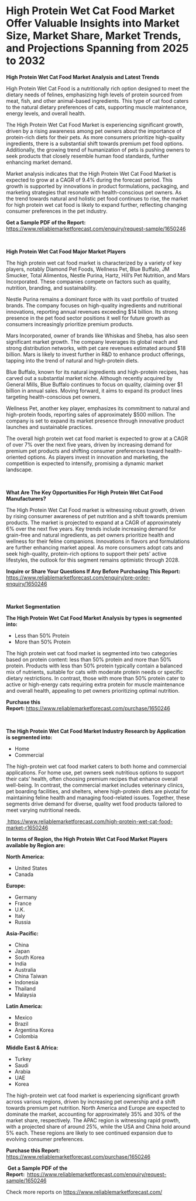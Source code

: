 <p><h1>High Protein Wet Cat Food Market Offer Valuable Insights into Market Size, Market Share, Market Trends, and Projections Spanning from 2025 to 2032</h1></p><p><strong>High Protein Wet Cat Food Market Analysis and Latest Trends</strong></p>
<p><p>High Protein Wet Cat Food is a nutritionally rich option designed to meet the dietary needs of felines, emphasizing high levels of protein sourced from meat, fish, and other animal-based ingredients. This type of cat food caters to the natural dietary preferences of cats, supporting muscle maintenance, energy levels, and overall health. </p><p>The High Protein Wet Cat Food Market is experiencing significant growth, driven by a rising awareness among pet owners about the importance of protein-rich diets for their pets. As more consumers prioritize high-quality ingredients, there is a substantial shift towards premium pet food options. Additionally, the growing trend of humanization of pets is pushing owners to seek products that closely resemble human food standards, further enhancing market demand.</p><p>Market analysis indicates that the High Protein Wet Cat Food Market is expected to grow at a CAGR of 9.4% during the forecast period. This growth is supported by innovations in product formulations, packaging, and marketing strategies that resonate with health-conscious pet owners. As the trend towards natural and holistic pet food continues to rise, the market for high protein wet cat food is likely to expand further, reflecting changing consumer preferences in the pet industry.</p></p>
<p><strong>Get a Sample PDF of the Report:&nbsp;</strong> <a href="https://www.reliablemarketforecast.com/enquiry/request-sample/1650246?utm_campaign=3491&utm_medium=2&utm_source=Github&utm_content=ia&utm_term=04042025&utm_id=high-protein-wet-cat-food">https://www.reliablemarketforecast.com/enquiry/request-sample/1650246</a></p>
<p>&nbsp;</p>
<p><strong>High Protein Wet Cat Food Major Market Players</strong></p>
<p><p>The high protein wet cat food market is characterized by a variety of key players, notably Diamond Pet Foods, Wellness Pet, Blue Buffalo, JM Smucker, Total Alimentos, Nestle Purina, Hartz, Hill’s Pet Nutrition, and Mars Incorporated. These companies compete on factors such as quality, nutrition, branding, and sustainability.</p><p>Nestle Purina remains a dominant force with its vast portfolio of trusted brands. The company focuses on high-quality ingredients and nutritional innovations, reporting annual revenues exceeding $14 billion. Its strong presence in the pet food sector positions it well for future growth as consumers increasingly prioritize premium products.</p><p>Mars Incorporated, owner of brands like Whiskas and Sheba, has also seen significant market growth. The company leverages its global reach and strong distribution networks, with pet care revenues estimated around $18 billion. Mars is likely to invest further in R&D to enhance product offerings, tapping into the trend of natural and high-protein diets.</p><p>Blue Buffalo, known for its natural ingredients and high-protein recipes, has carved out a substantial market niche. Although recently acquired by General Mills, Blue Buffalo continues to focus on quality, claiming over $1 billion in annual sales. Moving forward, it aims to expand its product lines targeting health-conscious pet owners.</p><p>Wellness Pet, another key player, emphasizes its commitment to natural and high-protein foods, reporting sales of approximately $500 million. The company is set to expand its market presence through innovative product launches and sustainable practices.</p><p>The overall high protein wet cat food market is expected to grow at a CAGR of over 7% over the next five years, driven by increasing demand for premium pet products and shifting consumer preferences toward health-oriented options. As players invest in innovation and marketing, the competition is expected to intensify, promising a dynamic market landscape.</p></p>
<p>&nbsp;</p>
<p><strong>What Are The Key Opportunities For High Protein Wet Cat Food Manufacturers?</strong></p>
<p><p>The High Protein Wet Cat Food market is witnessing robust growth, driven by rising consumer awareness of pet nutrition and a shift towards premium products. The market is projected to expand at a CAGR of approximately 6% over the next five years. Key trends include increasing demand for grain-free and natural ingredients, as pet owners prioritize health and wellness for their feline companions. Innovations in flavors and formulations are further enhancing market appeal. As more consumers adopt cats and seek high-quality, protein-rich options to support their pets' active lifestyles, the outlook for this segment remains optimistic through 2028.</p></p>
<p><strong>Inquire or Share Your Questions If Any Before Purchasing This Report:</strong> <a href="https://www.reliablemarketforecast.com/enquiry/pre-order-enquiry/1650246?utm_campaign=3491&utm_medium=2&utm_source=Github&utm_content=ia&utm_term=04042025&utm_id=high-protein-wet-cat-food">https://www.reliablemarketforecast.com/enquiry/pre-order-enquiry/1650246</a></p>
<p>&nbsp;</p>
<p><strong>Market Segmentation</strong></p>
<p><strong>The High Protein Wet Cat Food Market Analysis by types is segmented into:</strong></p>
<p><ul><li>Less than 50% Protein</li><li>More than 50% Protein</li></ul></p>
<p><p>The high protein wet cat food market is segmented into two categories based on protein content: less than 50% protein and more than 50% protein. Products with less than 50% protein typically contain a balanced mix of nutrients, suitable for cats with moderate protein needs or specific dietary restrictions. In contrast, those with more than 50% protein cater to active or high-energy cats requiring extra protein for muscle maintenance and overall health, appealing to pet owners prioritizing optimal nutrition.</p></p>
<p><strong>Purchase this Report:&nbsp;</strong><a href="https://www.reliablemarketforecast.com/purchase/1650246?utm_campaign=3491&utm_medium=2&utm_source=Github&utm_content=ia&utm_term=04042025&utm_id=high-protein-wet-cat-food">https://www.reliablemarketforecast.com/purchase/1650246</a></p>
<p>&nbsp;</p>
<p><strong>The High Protein Wet Cat Food Market Industry Research by Application is segmented into:</strong></p>
<p><ul><li>Home</li><li>Commercial</li></ul></p>
<p><p>The high-protein wet cat food market caters to both home and commercial applications. For home use, pet owners seek nutritious options to support their cats’ health, often choosing premium recipes that enhance overall well-being. In contrast, the commercial market includes veterinary clinics, pet boarding facilities, and shelters, where high-protein diets are pivotal for maintaining feline health and managing food-related issues. Together, these segments drive demand for diverse, quality wet food products tailored to meet varying nutritional needs.</p></p>
<p><a href="https://www.reliablemarketforecast.com/high-protein-wet-cat-food-market-r1650246?utm_campaign=3491&utm_medium=2&utm_source=Github&utm_content=ia&utm_term=04042025&utm_id=high-protein-wet-cat-food">&nbsp;https://www.reliablemarketforecast.com/high-protein-wet-cat-food-market-r1650246</a></p>
<p><strong>In terms of Region, the High Protein Wet Cat Food Market Players available by Region are:</strong></p>
<p>
    <p> <strong> North America: </strong>
        <ul>
            <li>United States</li>
            <li>Canada</li>
        </ul>
        </p> 
    <p> <strong> Europe: </strong>
        <ul>
            <li>Germany</li>
            <li>France</li>
            <li>U.K.</li>
            <li>Italy</li>
            <li>Russia</li>
        </ul>
        </p> 
    <p> <strong> Asia-Pacific: </strong>
        <ul>
            <li>China</li>
            <li>Japan</li>
            <li>South Korea</li>
            <li>India</li>
            <li>Australia</li>
            <li>China Taiwan</li>
            <li>Indonesia</li>
            <li>Thailand</li>
            <li>Malaysia</li>
        </ul>
        </p> 
    <p> <strong> Latin America: </strong>
        <ul>
            <li>Mexico</li>
            <li>Brazil</li>
            <li>Argentina Korea</li>
            <li>Colombia</li>
        </ul>
        </p> 
    <p> <strong> Middle East & Africa: </strong>
        <ul>
            <li>Turkey</li>
            <li>Saudi</li>
            <li>Arabia</li>
            <li>UAE</li>
            <li>Korea</li>
        </ul>
    </p>
    </p>
<p><p>The high-protein wet cat food market is experiencing significant growth across various regions, driven by increasing pet ownership and a shift towards premium pet nutrition. North America and Europe are expected to dominate the market, accounting for approximately 35% and 30% of the market share, respectively. The APAC region is witnessing rapid growth, with a projected share of around 25%, while the USA and China hold around 5% each. These regions are likely to see continued expansion due to evolving consumer preferences.</p></p>
<p><strong>Purchase this Report: </strong><a href="https://www.reliablemarketforecast.com/purchase/1650246?utm_campaign=3491&utm_medium=2&utm_source=Github&utm_content=ia&utm_term=04042025&utm_id=high-protein-wet-cat-food">https://www.reliablemarketforecast.com/purchase/1650246</a></p>
<p>&nbsp;<strong>Get a Sample PDF of the Report:&nbsp;&nbsp;</strong><a href="https://www.reliablemarketforecast.com/enquiry/request-sample/1650246?utm_campaign=3491&utm_medium=2&utm_source=Github&utm_content=ia&utm_term=04042025&utm_id=high-protein-wet-cat-food">https://www.reliablemarketforecast.com/enquiry/request-sample/1650246</a></p>
<p><strong></strong></p>
<p>Check more reports on <a href="https://www.reliablemarketforecast.com/?utm_campaign=3491&utm_medium=2&utm_source=Github&utm_content=ia&utm_term=04042025&utm_id=high-protein-wet-cat-food">https://www.reliablemarketforecast.com/</a></p>